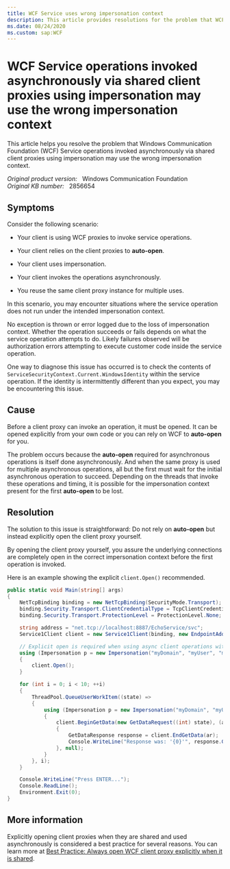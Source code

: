 ```yaml
---
title: WCF Service uses wrong impersonation context
description: This article provides resolutions for the problem that WCF Service operations invoked asynchronously via shared client proxies using impersonation may use the wrong impersonation context.
ms.date: 08/24/2020
ms.custom: sap:WCF
---
```

# WCF Service operations invoked asynchronously via shared client proxies using impersonation may use the wrong impersonation context

This article helps you resolve the problem that Windows Communication Foundation (WCF) Service operations invoked asynchronously via shared client proxies using impersonation may use the wrong impersonation context.

_Original product version:_ &nbsp; Windows Communication Foundation  
_Original KB number:_ &nbsp; 2856654

## Symptoms

Consider the following scenario:

- Your client is using WCF proxies to invoke service operations.

- Your client relies on the client proxies to **auto-open**.

- Your client uses impersonation.

- Your client invokes the operations asynchronously.

- You reuse the same client proxy instance for multiple uses.

In this scenario, you may encounter situations where the service operation does not run under the intended impersonation context.

No exception is thrown or error logged due to the loss of impersonation context. Whether the operation succeeds or fails depends on what the service operation attempts to do. Likely failures observed will be authorization errors attempting to execute customer code inside the service operation.

One way to diagnose this issue has occurred is to check the contents of `ServiceSecurityContext.Current.WindowsIdentity` within the service operation. If the identity is intermittently different than you expect, you may be encountering this issue.

## Cause

Before a client proxy can invoke an operation, it must be opened. It can be opened explicitly from your own code or you can rely on WCF to **auto-open** for you.

The problem occurs because the **auto-open** required for asynchronous operations is itself done asynchronously. And when the same proxy is used for multiple asynchronous operations, all but the first must wait for the initial asynchronous operation to succeed. Depending on the threads that invoke these operations and timing, it is possible for the impersonation context present for the first **auto-open** to be lost.

## Resolution

The solution to this issue is straightforward: Do not rely on **auto-open** but instead explicitly open the client proxy yourself.

By opening the client proxy yourself, you assure the underlying connections are completely open in the correct impersonation context before the first operation is invoked.

Here is an example showing the explicit `client.Open()` recommended.

```csharp
public static void Main(string[] args)
{
    NetTcpBinding binding = new NetTcpBinding(SecurityMode.Transport);
    binding.Security.Transport.ClientCredentialType = TcpClientCredentialType.Windows;
    binding.Security.Transport.ProtectionLevel = ProtectionLevel.None;

    string address = "net.tcp://localhost:8887/EchoService/svc";
    Service1Client client = new Service1Client(binding, new EndpointAddress(address));

    // Explicit open is required when using async client operations with impersonation
    using (Impersonation p = new Impersonation("myDomain", "myUser", "myPassword"))
    {
        client.Open();
    }

    for (int i = 0; i < 10; ++i)
    {
        ThreadPool.QueueUserWorkItem((state) =>
        {
            using (Impersonation p = new Impersonation("myDomain", "myUser", "myPassword"))
            {
                client.BeginGetData(new GetDataRequest((int) state), (ar) =>
                {
                    GetDataResponse response = client.EndGetData(ar);
                    Console.WriteLine("Response was: '{0}'", response.GetDataResult);
                }, null);
            }
        }, i);
    }

    Console.WriteLine("Press ENTER...");
    Console.ReadLine();
    Environment.Exit(0);
}
```

## More information

Explicitly opening client proxies when they are shared and used asynchronously is considered a best practice for several reasons. You can learn more at [Best Practice: Always open WCF client proxy explicitly when it is shared](/archive/blogs/wenlong/best-practice-always-open-wcf-client-proxy-explicitly-when-it-is-shared).
